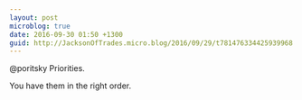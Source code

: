 ```yaml
---
layout: post
microblog: true
date: 2016-09-30 01:50 +1300
guid: http://JacksonOfTrades.micro.blog/2016/09/29/t781476334425939968.html
---
```

@poritsky Priorities. 

You have them in the right order.
